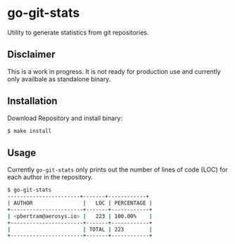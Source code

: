 # go-git-stats

Utility to generate statistics from git repositories.

## Disclaimer

This is a work in progress. It is not ready for production use and currently only availbale as standalone binary.

## Installation

Download Repository and install binary:

```bash
$ make install
```

## Usage

Currently `go-git-stats` only prints out the number of lines of code (LOC) for each author in the repository.

```bash
$ go-git-stats
-----------------------+-------+------------+
| AUTHOR                |   LOC | PERCENTAGE |
+-----------------------+-------+------------+
| <pbertram@aerosys.io> |   223 | 100.00%    |
+-----------------------+-------+------------+
|                       | TOTAL | 223        |
+-----------------------+-------+------------+
```
